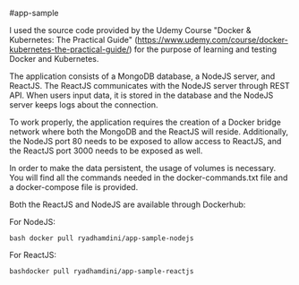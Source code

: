 #app-sample

I used the source code provided by the Udemy Course "Docker & Kubernetes: The Practical Guide" (https://www.udemy.com/course/docker-kubernetes-the-practical-guide/) for the purpose of learning and testing Docker and Kubernetes.

The application consists of a MongoDB database, a NodeJS server, and ReactJS. The ReactJS communicates with the NodeJS server through REST API. When users input data, it is stored in the database and the NodeJS server keeps logs about the connection.

To work properly, the application requires the creation of a Docker bridge network where both the MongoDB and the ReactJS will reside. Additionally, the NodeJS port 80 needs to be exposed to allow access to ReactJS, and the ReactJS port 3000 needs to be exposed as well.

In order to make the data persistent, the usage of volumes is necessary. You will find all the commands needed in the docker-commands.txt file and a docker-compose file is provided.

Both the ReactJS and NodeJS are available through Dockerhub:

For NodeJS:

```bash docker pull ryadhamdini/app-sample-nodejs```

For ReactJS:

```bashdocker pull ryadhamdini/app-sample-reactjs```


